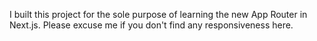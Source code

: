 I built this project for the sole purpose of learning the new App Router in Next.js. Please excuse me if you don't find any responsiveness here.